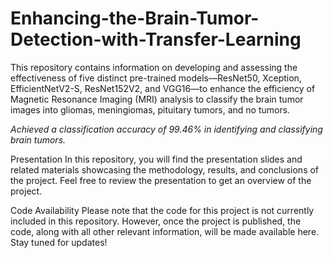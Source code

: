 # Enhancing-the-Brain-Tumor-Detection-with-Transfer-Learning
This repository contains information on developing and assessing the effectiveness of five distinct pre-trained models—ResNet50, Xception, EfficientNetV2-S, ResNet152V2, and VGG16—to enhance the efficiency of Magnetic Resonance Imaging (MRI) analysis to classify the brain tumor images into gliomas, meningiomas, pituitary tumors, and no tumors. 

*Achieved a classification accuracy of 99.46% in identifying and classifying brain tumors.*

Presentation
In this repository, you will find the presentation slides and related materials showcasing the methodology, results, and conclusions of the project. Feel free to review the presentation to get an overview of the project.

Code Availability
Please note that the code for this project is not currently included in this repository. However, once the project is published, the code, along with all other relevant information, will be made available here. Stay tuned for updates!

